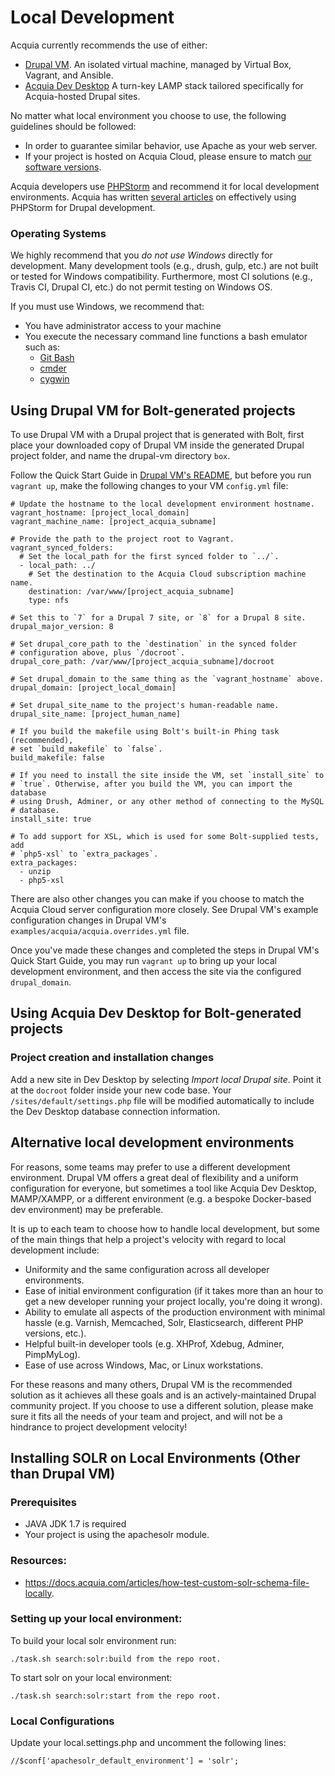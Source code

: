 # Local Development

Acquia currently recommends the use of either:

  * [Drupal VM](http://www.drupalvm.com/). An isolated virtual machine,
  managed by Virtual Box, Vagrant, and Ansible.
  * [Acquia Dev Desktop](https://www.acquia.com/products-services/dev-desktop)
  A turn-key LAMP stack tailored specifically for Acquia-hosted Drupal sites.

No matter what local environment you choose to use, the following guidelines
should be followed:

  * In order to guarantee similar behavior, use Apache as your web server.
  * If your project is hosted on Acquia Cloud, please ensure to match [our
 software versions](https://docs.acquia.com/cloud/arch/tech-platform).

Acquia developers use [PHPStorm](http://www.jetbrains.com/phpstorm/) and
recommend it for local development environments. Acquia has written [several
articles](https://docs.acquia.com/search/site/phpstorm) on effectively using
PHPStorm for Drupal development.

### Operating Systems

We highly recommend that you *do not use Windows* directly for development. 
Many development tools (e.g., drush, gulp, etc.) are not built or tested for 
Windows compatibility. Furthermore, most CI solutions (e.g., Travis CI, 
Drupal CI, etc.) do not permit testing on Windows OS.

If you must use Windows, we recommend that:
* You have administrator access to your machine
* You execute the necessary command line functions a bash emulator such as:
    * [Git Bash](https://git-for-windows.github.io/)
    * [cmder](http://cmder.net/)
    * [cygwin](https://www.cygwin.com/)

## Using Drupal VM for Bolt-generated projects

To use Drupal VM with a Drupal project that is generated with Bolt, first place
your downloaded copy of Drupal VM inside the generated Drupal project folder,
and name the drupal-vm directory `box`.

Follow the Quick Start Guide in [Drupal VM's README](https://github.com/geerlingguy/drupal-vm#quick-start-guide),
but before you run  `vagrant up`, make the following changes to your VM
`config.yml` file:

    # Update the hostname to the local development environment hostname.
    vagrant_hostname: [project_local_domain]
    vagrant_machine_name: [project_acquia_subname]

    # Provide the path to the project root to Vagrant.
    vagrant_synced_folders:
      # Set the local_path for the first synced folder to `../`.
      - local_path: ../
        # Set the destination to the Acquia Cloud subscription machine name.
        destination: /var/www/[project_acquia_subname]
        type: nfs

    # Set this to `7` for a Drupal 7 site, or `8` for a Drupal 8 site.
    drupal_major_version: 8

    # Set drupal_core_path to the `destination` in the synced folder
    # configuration above, plus `/docroot`.
    drupal_core_path: /var/www/[project_acquia_subname]/docroot

    # Set drupal_domain to the same thing as the `vagrant_hostname` above.
    drupal_domain: [project_local_domain]

    # Set drupal_site_name to the project's human-readable name.
    drupal_site_name: [project_human_name]

    # If you build the makefile using Bolt's built-in Phing task (recommended),
    # set `build_makefile` to `false`.
    build_makefile: false

    # If you need to install the site inside the VM, set `install_site` to
    # `true`. Otherwise, after you build the VM, you can import the database
    # using Drush, Adminer, or any other method of connecting to the MySQL
    # database.
    install_site: true

    # To add support for XSL, which is used for some Bolt-supplied tests, add
    # `php5-xsl` to `extra_packages`.
    extra_packages:
      - unzip
      - php5-xsl

There are also other changes you can make if you choose to match the Acquia
Cloud server configuration more closely. See Drupal VM's example configuration
changes in Drupal VM's `examples/acquia/acquia.overrides.yml` file.

Once you've made these changes and completed the steps in Drupal VM's Quick
Start Guide, you may run `vagrant up` to bring up your local development
environment, and then access the site via the configured `drupal_domain`.

## Using Acquia Dev Desktop for Bolt-generated projects

### Project creation and installation changes

Add a new site in Dev Desktop by selecting _Import local Drupal site_. Point
it at the `docroot` folder inside your new code base. Your
`/sites/default/settings.php` file will be modified automatically to include
the Dev Desktop database connection information.

## Alternative local development environments

For reasons, some teams may prefer to use a different development environment.
Drupal VM offers a great deal of flexibility and a uniform configuration for
everyone, but sometimes a tool like Acquia Dev Desktop, MAMP/XAMPP, or a
different environment (e.g. a bespoke Docker-based dev environment) may be
preferable.

It is up to each team to choose how to handle local development, but some of
the main things that help a project's velocity with regard to local development
include:

  - Uniformity and the same configuration across all developer environments.
  - Ease of initial environment configuration (if it takes more than an hour to
  get a new developer running your project locally, you're doing it wrong).
  - Ability to emulate all aspects of the production environment with minimal
  hassle (e.g. Varnish, Memcached, Solr, Elasticsearch, different PHP versions,
  etc.).
  - Helpful built-in developer tools (e.g. XHProf, Xdebug, Adminer, PimpMyLog).
  - Ease of use across Windows, Mac, or Linux workstations.

For these reasons and many others, Drupal VM is the recommended solution as it
achieves all these goals and is an actively-maintained Drupal community project.
If you choose to use a different solution, please make sure it fits all the
needs of your team and project, and will not be a hindrance to project
development velocity!

## Installing SOLR on Local Environments (Other than Drupal VM)

### Prerequisites
* JAVA JDK 1.7 is required
* Your project is using the apachesolr module.

### Resources:
 * https://docs.acquia.com/articles/how-test-custom-solr-schema-file-locally.

### Setting up your local environment:
To build your local solr environment run:
````
./task.sh search:solr:build from the repo root.

````

To start solr on your local environment:
````
./task.sh search:solr:start from the repo root.

````

### Local Configurations
Update your local.settings.php and uncomment the following lines:
````
//$conf['apachesolr_default_environment'] = 'solr';
````
